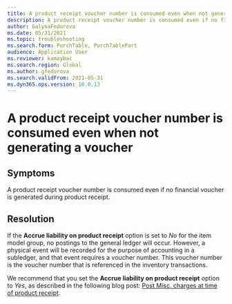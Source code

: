 ```yaml
---
title: A product receipt voucher number is consumed even when not generating a voucher
description: A product receipt voucher number is consumed even if no financial voucher is generated during product receipt
author: GalynaFedorova
ms.date: 05/31/2021
ms.topic: troubleshooting
ms.search.form: PurchTable, PurchTablePart
audience: Application User
ms.reviewer: kamaybac
ms.search.region: Global
ms.author: gfedorova
ms.search.validFrom: 2021-05-31
ms.dyn365.ops.version: 10.0.13
---
```


# A product receipt voucher number is consumed even when not generating a voucher

## Symptoms

A product receipt voucher number is consumed even if no financial voucher is generated during product receipt.

## Resolution

If the **Accrue liability on product receipt** option is set to *No* for the item model group, no postings to the general ledger will occur. However, a physical event will be recorded for the purpose of accounting in a subledger, and that event requires a voucher number. This voucher number is the voucher number that is referenced in the inventory transactions.

We recommend that you set the **Accrue liability on product receipt** option to *Yes*, as described in the following blog post: [Post Misc. charges at time of product receipt](https://cloudblogs.microsoft.com/dynamics365/no-audience/2014/11/11/post-misc-charges-at-time-of-product-receipt/).
